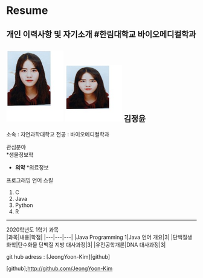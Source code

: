 # Resume
개인 이력사항 및 자기소개
#한림대학교 바이오메디컬학과
---
![이력서 사진](증명사진.png)
<img src = 증명사진.png height = 150 width = 150>
김정윤
---

소속 : 자연과학대학교
전공 : 바이오메디컬학과


관심분야   
*생물정보학
* **의약**
*의료정보


프로그래밍 언어 스킬   
1. C
2. Java
3. Python
4. R
------------

2020학년도 1학기 과목   
|과목|내용|학점|
|---|---|---|
|Java Programming 1|Java 언어 개요|3|
|단백질생화학|탄수화물 단백질 지방 대사과정|3|
|유전공학개론|DNA 대사과정|3|

git hub adress : [JeongYoon-Kim][github]

[github];http://github.com/JeongYoon-Kim
